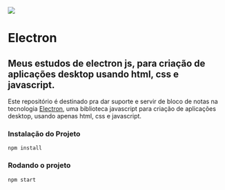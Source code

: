 ![](https://upload.wikimedia.org/wikipedia/commons/thumb/9/91/Electron_Software_Framework_Logo.svg/1024px-Electron_Software_Framework_Logo.svg.png)


# Electron
## Meus estudos de electron js, para criação de aplicações desktop usando html, css e javascript.


Este repositório é destinado pra dar suporte  e servir de bloco de notas na tecnologia [Electron](https://www.electronjs.org/),
uma biblioteca javascript para criação de aplicações desktop, usando apenas html, css e javascript. 


### Instalação do Projeto

    npm install


### Rodando o projeto

    npm start
